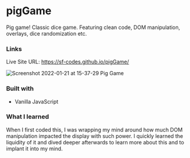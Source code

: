 # pigGame

Pig game! Classic dice game. Featuring clean code, DOM manipulation, overlays, dice randomization etc.

### Links
Live Site URL: https://sf-codes.github.io/pigGame/

![Screenshot 2022-01-21 at 15-37-29 Pig Game](https://user-images.githubusercontent.com/82302032/150598053-aa6f3025-42ef-413f-a849-ee575ebf2734.png)


### Built with

- Vanilla JavaScript

### What I learned

When I first coded this, I was wrapping my mind around how much DOM manipulation impacted the display with such power. 
I quickly learned the liquidity of it and dived deeper afterwards to learn more about this and to implant it into my mind. 
